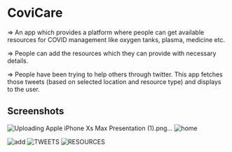 

# CoviCare

=> An app which provides a platform where people can get available resources for COVID management like oxygen tanks, plasma, medicine etc.

=> People can add the resources which they can provide with necessary details.

=> People have been trying to help others through twitter. This app fetches those tweets (based on selected location and resource type) and displays to the user.

## Screenshots

![Uploading Apple iPhone Xs Max Presentation (1).png…]()
![home](https://user-images.githubusercontent.com/72512986/122620809-87bc8580-d0b1-11eb-8a30-daa453f378ec.png)

![add](https://user-images.githubusercontent.com/72512986/122621057-16310700-d0b2-11eb-8941-d31c73820576.png)
![TWEETS](https://user-images.githubusercontent.com/72512986/122621076-1cbf7e80-d0b2-11eb-8ac4-0e4c150c62e3.png)
![RESOURCES](https://user-images.githubusercontent.com/72512986/122621082-221cc900-d0b2-11eb-90f0-7933ff165509.png)



